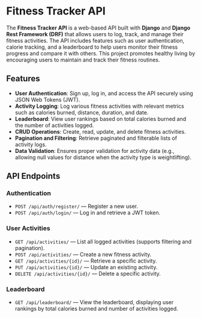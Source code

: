 # Fitness Tracker API

The **Fitness Tracker API** is a web-based API built with **Django** and **Django Rest Framework (DRF)** that allows users to log, track, and manage their fitness activities. The API includes features such as user authentication, calorie tracking, and a leaderboard to help users monitor their fitness progress and compare it with others. This project promotes healthy living by encouraging users to maintain and track their fitness routines.

## Features

- **User Authentication**: Sign up, log in, and access the API securely using JSON Web Tokens (JWT).
- **Activity Logging**: Log various fitness activities with relevant metrics such as calories burned, distance, duration, and date.
- **Leaderboard**: View user rankings based on total calories burned and the number of activities logged.
- **CRUD Operations**: Create, read, update, and delete fitness activities.
- **Pagination and Filtering**: Retrieve paginated and filterable lists of activity logs.
- **Data Validation**: Ensures proper validation for activity data (e.g., allowing null values for distance when the activity type is weightlifting).

## API Endpoints

### Authentication
- `POST /api/auth/register/` — Register a new user.
- `POST /api/auth/login/` — Log in and retrieve a JWT token.

### User Activities
- `GET /api/activities/` — List all logged activities (supports filtering and pagination).
- `POST /api/activities/` — Create a new fitness activity.
- `GET /api/activities/{id}/` — Retrieve a specific activity.
- `PUT /api/activities/{id}/` — Update an existing activity.
- `DELETE /api/activities/{id}/` — Delete a specific activity.

### Leaderboard
- `GET /api/leaderboard/` — View the leaderboard, displaying user rankings by total calories burned and number of activities logged.
